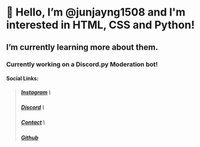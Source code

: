 # 👋 Hello, I’m @junjayng1508 and I'm interested in HTML, CSS and Python!
## I’m currently learning more about them.

### Currently working on a Discord.py Moderation bot!

#### **Social Links:**
> ##### **[Instagram](https://instagr.am/junjayng1508)** \
> ##### **[Discord](https://discord.com/users/714731543309844561)** \
> ##### **[Contact](mailto:junjayng1508@gmail.com)** \
> ##### **[Github](https://github.com/junjayng1508)**

<!---
junjayng1508/junjayng1508 is a ✨ special ✨ repository because its `README.md` (this file) appears on your GitHub profile.
You can click the Preview link to take a look at your changes.
--->
